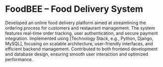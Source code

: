 # FoodBEE – Food Delivery System
Developed an online food delivery platform aimed at streamlining the ordering process for customers and restaurant management. The system features real-time order tracking, user authentication, and secure payment integration. Implemented using [Technology Stack, e.g., Python, Django, MySQL], focusing on scalable architecture, user-friendly interfaces, and efficient backend management. Contributed to both frontend development and database design, ensuring smooth user interaction and optimized performance.
